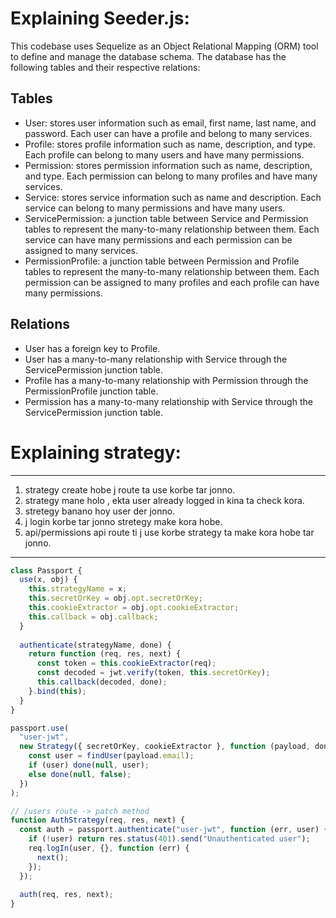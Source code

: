 # Explaining Seeder.js:

This codebase uses Sequelize as an Object Relational Mapping (ORM) tool to define and manage the database schema. The database has the following tables and their respective relations:

## Tables
- User: stores user information such as email, first name, last name, and password. Each user can have a profile and belong to many services.
- Profile: stores profile information such as name, description, and type. Each profile can belong to many users and have many permissions.
- Permission: stores permission information such as name, description, and type. Each permission can belong to many profiles and have many services.
- Service: stores service information such as name and description. Each service can belong to many permissions and have many users.
- ServicePermission: a junction table between Service and Permission tables to represent the many-to-many relationship between them. Each service can have many permissions and each permission can be assigned to many services.
- PermissionProfile: a junction table between Permission and Profile tables to represent the many-to-many relationship between them. Each permission can be assigned to many profiles and each profile can have many permissions.

## Relations
- User has a foreign key to Profile.
- User has a many-to-many relationship with Service through the ServicePermission junction table.
- Profile has a many-to-many relationship with Permission through the PermissionProfile junction table.
- Permission has a many-to-many relationship with Service through the ServicePermission junction table.

# Explaining strategy:
------------
1. strategy create hobe j route ta use korbe tar jonno.
2. strategy mane holo , ekta user already logged in kina ta check kora.
3. stretegy banano hoy user der jonno.
4. j login korbe tar jonno stretegy make kora hobe.
5. api/permissions api route ti j use korbe strategy ta make kora hobe tar jonno.
----
```javascript
class Passport {
  use(x, obj) {
    this.strategyName = x;
    this.secretOrKey = obj.opt.secretOrKey;
    this.cookieExtractor = obj.opt.cookieExtractor;
    this.callback = obj.callback;
  }
  
  authenticate(strategyName, done) {
    return function (req, res, next) {
      const token = this.cookieExtractor(req);
      const decoded = jwt.verify(token, this.secretOrKey);
      this.callback(decoded, done);
    }.bind(this);
  }
}

passport.use(
  "user-jwt",
  new Strategy({ secretOrKey, cookieExtractor }, function (payload, done) {
    const user = findUser(payload.email);
    if (user) done(null, user);
    else done(null, false);
  })
);

// /users route -> patch method
function AuthStrategy(req, res, next) {
  const auth = passport.authenticate("user-jwt", function (err, user) {
    if (!user) return res.status(401).send("Unauthenticated user");
    req.logIn(user, {}, function (err) {
      next();
    });
  });
  
  auth(req, res, next);
}
```
